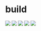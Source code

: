 # build

[![](https://travis-ci.org/ohnosequences/build.svg?branch=master)](https://travis-ci.org/ohnosequences/build)
[![](https://img.shields.io/codacy/???.svg)](https://www.codacy.com/app/era7/build)
[![](http://img.shields.io/github/release/ohnosequences/build/all.svg)](https://github.com/ohnosequences/build/releases/latest)
[![](https://img.shields.io/badge/license-AGPLv3-blue.svg)](https://tldrlegal.com/license/gnu-affero-general-public-license-v3-%28agpl-3.0%29)
[![](https://img.shields.io/badge/contact-gitter_chat-dd1054.svg)](https://gitter.im/ohnosequences/build)
